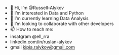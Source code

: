 - 👋 Hi, I’m @Russell-Alykov
- 👀 I’m interested in Data and Python
- 🌱 I’m currently learning Data Analysis
- 💞️ I’m looking to collaborate with other developers
- 📫 How to reach me: 
- insatgram @ell_rra 
- linkedin.com/in/ruslan-alykov
- gmail kipia.ralykov@gmail.com

<!---
Russell-Alykov/Russell-Alykov is a ✨ special ✨ repository because its `README.md` (this file) appears on your GitHub profile.
You can click the Preview link to take a look at your changes.
--->
